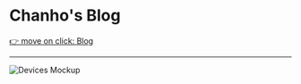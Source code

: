 # Chanho's Blog

<a href="https://chanhocode.github.io/">
  👉 move on click: Blog
</a>

---

![Devices Mockup](https://chirpy-img.netlify.app/commons/devices-mockup.png)
